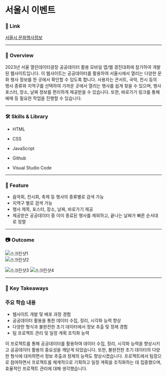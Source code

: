 # 서울시 이벤트

### 🔗 Link

[서울시 문화행사정보](http://seoulevent.dothome.co.kr/seoulevent/index.html)

---
### 📘 Overview

2023년 서울 열린데이터광장 공공데이터 활용 모바일 앱/웹 경진대회에 참가하여 개발된 웹사이트입니다. 이 웹사이트는 공공데이터를 활용하여 서울시에서 열리는 다양한 문화 행사 정보를 한 곳에서 확인할 수 있도록 합니다. 사용자는 콘서트, 국악, 전시 등의 행사 종류와 지역구를 선택하여 가까운 곳에서 열리는 행사를 쉽게 찾을 수 있으며, 행사 포스터, 장소, 날짜 정보를 편리하게 제공받을 수 있습니다. 또한, 바로가기 링크를 통해 예매 등 필요한 작업을 진행할 수 있습니다.

---
### 🛠️ Skills & Library


- HTML
- CSS
- JavaScript

- Github
- Visual Studio Code

---
### 🚀 Feature


- 음악회, 전시회, 축제 등 행사의 종류별로 검색 가능
- 지역구 별로 검색 가능
- 행사 제목, 포스터, 장소, 날짜, 바로가기 제공
- 제공받은 공공데이터 중 이미 종료된 행사를 제외하고, 끝나는 날짜가 빠른 순서대로 정렬

---
### 📷 Outcome


![스크린샷1](https://river-chestnut-544.notion.site/image/https%3A%2F%2Fprod-files-secure.s3.us-west-2.amazonaws.com%2F71091ee2-273a-406b-a41b-24b2e15c6f80%2Ffee06de9-2f2c-476f-ad02-9920a7aa3239%2F%25E1%2584%2589%25E1%2585%25B3%25E1%2584%258F%25E1%2585%25B3%25E1%2584%2585%25E1%2585%25B5%25E1%2586%25AB%25E1%2584%2589%25E1%2585%25A3%25E1%2586%25BA_2023-09-28_%25E1%2584%258B%25E1%2585%25A9%25E1%2584%2592%25E1%2585%25AE_10.29.20.png?table=block&id=6f03a7f6-764c-4e9d-bb46-30cec7b276e5&spaceId=71091ee2-273a-406b-a41b-24b2e15c6f80&width=500&userId=&cache=v2)  
![스크린샷2](https://river-chestnut-544.notion.site/image/https%3A%2F%2Fprod-files-secure.s3.us-west-2.amazonaws.com%2F71091ee2-273a-406b-a41b-24b2e15c6f80%2F6a0ffdf6-01c4-4bbd-b344-5052c373ac85%2F%25E1%2584%2589%25E1%2585%25B3%25E1%2584%258F%25E1%2585%25B3%25E1%2584%2585%25E1%2585%25B5%25E1%2586%25AB%25E1%2584%2589%25E1%2585%25A3%25E1%2586%25BA_2023-09-28_%25E1%2584%258B%25E1%2585%25A9%25E1%2584%2592%25E1%2585%25AE_10.29.27.png?table=block&id=d9a7b25c-a86b-40fb-b0b5-f7a1727eadd3&spaceId=71091ee2-273a-406b-a41b-24b2e15c6f80&width=500&userId=&cache=v2)

![스크린샷3](https://river-chestnut-544.notion.site/image/https%3A%2F%2Fprod-files-secure.s3.us-west-2.amazonaws.com%2F71091ee2-273a-406b-a41b-24b2e15c6f80%2Fdd914230-e141-43a4-9b60-4c7f487ca84e%2F%25E1%2584%2589%25E1%2585%25B3%25E1%2584%258F%25E1%2585%25B3%25E1%2584%2585%25E1%2585%25B5%25E1%2586%25AB%25E1%2584%2589%25E1%2585%25A3%25E1%2586%25BA_2023-09-28_%25E1%2584%258B%25E1%2585%25A9%25E1%2584%2592%25E1%2585%25AE_10.29.43.png?table=block&id=b2158343-1ae3-4dce-b7f5-dc98f52c0222&spaceId=71091ee2-273a-406b-a41b-24b2e15c6f80&width=500&userId=&cache=v2)
![스크린샷4](https://river-chestnut-544.notion.site/image/https%3A%2F%2Fprod-files-secure.s3.us-west-2.amazonaws.com%2F71091ee2-273a-406b-a41b-24b2e15c6f80%2Fe826a226-62b3-4ca7-98e4-e1973ed32ec4%2F%25E1%2584%2589%25E1%2585%25B3%25E1%2584%258F%25E1%2585%25B3%25E1%2584%2585%25E1%2585%25B5%25E1%2586%25AB%25E1%2584%2589%25E1%2585%25A3%25E1%2586%25BA_2023-09-28_%25E1%2584%258B%25E1%2585%25A9%25E1%2584%2592%25E1%2585%25AE_10.29.57.png?table=block&id=63a662bd-e0af-4d4e-a277-61f01f3c7c10&spaceId=71091ee2-273a-406b-a41b-24b2e15c6f80&width=500&userId=&cache=v2)

---

### 🤔 Key Takeaways


### 주요 학습 내용

- 웹사이트 개발 및 배포 과정 경험
- 공공데이터 활용을 통한 데이터 수집, 정리, 시각화 능력 향상
- 다양한 형식과 불완전한 초기 데이터에서 정보 추출 및 정제 경험
- 팀 프로젝트 관리 및 일정 계획 조직화 능력

이 프로젝트를 통해 공공데이터를 활용하여 데이터 수집, 정리, 시각화 능력을 향상시키고 공공데이터 활용의 중요성을 깨닫게 되었습니다. 또한, 불완전한 초기 데이터의 다양한 형식에 대처하면서 정보 추출과 정제의 능력도 향상시켰습니다. 프로젝트에서 팀장으로 참여하면서 프로젝트를 체계적으로 기획하고 일정 계획을 조직화하는 데 집중했으며, 효율적인 프로젝트 관리에 대해 생각했습니다.
